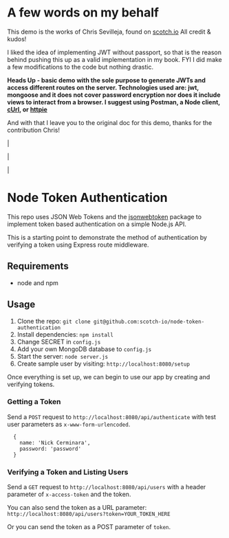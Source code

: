 # A few words on my behalf

This demo is the works of Chris Sevilleja, found on [scotch.io](https://scotch.io/tutorials/authenticate-a-node-js-api-with-json-web-tokens) All credit & kudos!

I liked the idea of implementing JWT without passport, so that is the reason behind pushing this up as
a valid implementation in my book. FYI I did make a few modifications to the code but nothing drastic.

**Heads Up - basic demo with the sole purpose to generate JWTs and access different routes on the server. Technologies used are: 
jwt, mongoose and it does not cover password encryption nor does it include views to interact from a browser. I suggest using Postman, a Node client, [cUrl](https://curl.haxx.se/), or [httpie](https://httpie.org/)**

And with that I leave you to the original doc for this demo, thanks for the contribution Chris!

|

|

|

# Node Token Authentication

This repo uses JSON Web Tokens and the [jsonwebtoken](https://github.com/auth0/node-jsonwebtoken) package to implement token based authentication on a simple Node.js API.

This is a starting point to demonstrate the method of authentication by verifying a token using Express route middleware.

## Requirements

- node and npm

## Usage

1. Clone the repo: `git clone git@github.com:scotch-io/node-token-authentication`
2. Install dependencies: `npm install`
3. Change SECRET in `config.js`
4. Add your own MongoDB database to `config.js`
5. Start the server: `node server.js`
6. Create sample user by visiting: `http://localhost:8080/setup`

Once everything is set up, we can begin to use our app by creating and verifying tokens.

### Getting a Token

Send a `POST` request to `http://localhost:8080/api/authenticate` with test user parameters as `x-www-form-urlencoded`. 

```
  {
    name: 'Nick Cerminara',
    password: 'password'
  }
```

### Verifying a Token and Listing Users

Send a `GET` request to `http://localhost:8080/api/users` with a header parameter of `x-access-token` and the token.

You can also send the token as a URL parameter: `http://localhost:8080/api/users?token=YOUR_TOKEN_HERE`

Or you can send the token as a POST parameter of `token`.
